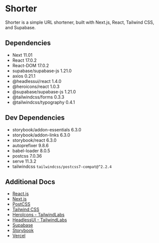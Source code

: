 # Shorter
Shorter is a simple URL shortener, built with Next.js, React, Tailwind CSS, and Supabase.

## Dependencies
* Next 11.01
* React 17.0.2
* React-DOM 17.0.2
* supabase/supabase-js 1.21.0
* axios 0.21.1
* @headlessui/react 1.4.0
* @heroicons/react 1.0.3
* @supabase/supabase-js 1.21.0
* @tailwindcss/forms 0.3.3
* @tailwindcss/typography 0.4.1

## Dev Dependencies
* storybook/addon-essentials 6.3.0
* storybook/addon-links 6.3.0
* storybook/react 6.3.0
* autoprefixer 9.8.6 
* babel-loader 8.0.5 
* postcss 7.0.36 
* serve 11.3.2
* tailwindcss `tailwindcss/postcss7-compat@^2.2.4`

## Additional Docs
* [React.js](https://reactjs.org/docs/getting-started.html)
* [Next.js](https://nextjs.org/docs/getting-started)
* [PostCSS](https://github.com/postcss/postcss/tree/main/docs)
* [Tailwind CSS](https://tailwindcss.com/)
* [HeroIcons - TailwindLabs](https://github.com/tailwindlabs/heroicons)
* [HeadlessUI - TailwindLabs](https://github.com/tailwindlabs/headlessui/tree/main/packages/%40headlessui-react)
* [Supabase](https://supabase.io/)
* [Storybook](https://storybook.js.org/docs/react/get-started/introduction)
* [Vercel](https://vercel.com/)